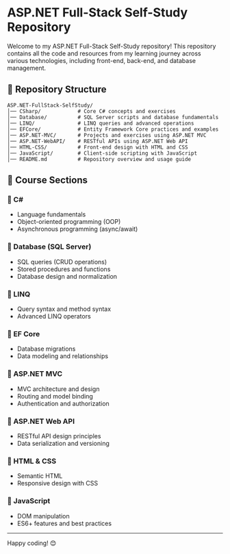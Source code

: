 # ASP.NET Full-Stack Self-Study Repository

Welcome to my ASP.NET Full-Stack Self-Study repository! This repository contains all the code and resources from my learning journey across various technologies, including front-end, back-end, and database management.

## 📂 Repository Structure

```
ASP.NET-FullStack-SelfStudy/
│── CSharp/            # Core C# concepts and exercises
│── Database/          # SQL Server scripts and database fundamentals
│── LINQ/              # LINQ queries and advanced operations
│── EFCore/            # Entity Framework Core practices and examples
│── ASP.NET-MVC/       # Projects and exercises using ASP.NET MVC
│── ASP.NET-WebAPI/    # RESTful APIs using ASP.NET Web API
│── HTML-CSS/          # Front-end design with HTML and CSS
│── JavaScript/        # Client-side scripting with JavaScript
│── README.md          # Repository overview and usage guide
```

## 📘 Course Sections

### 🔹 C#
- Language fundamentals
- Object-oriented programming (OOP)
- Asynchronous programming (async/await)

### 🔹 Database (SQL Server)
- SQL queries (CRUD operations)
- Stored procedures and functions
- Database design and normalization

### 🔹 LINQ
- Query syntax and method syntax
- Advanced LINQ operators

### 🔹 EF Core
- Database migrations
- Data modeling and relationships

### 🔹 ASP.NET MVC
- MVC architecture and design
- Routing and model binding
- Authentication and authorization

### 🔹 ASP.NET Web API
- RESTful API design principles
- Data serialization and versioning

### 🔹 HTML & CSS
- Semantic HTML
- Responsive design with CSS

### 🔹 JavaScript
- DOM manipulation
- ES6+ features and best practices



---
Happy coding! 😊

